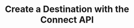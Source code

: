 ---
# -------------------------- #
#          PAGE INFO         #
# -------------------------- #

title: Create a Destination with the Connect API
permalink: /developers/stitch-connect/guides/create-destination-with-stitch-connect
summary: "Create a destination using the Stitch Connect API."

product-type: "connect"
content-type: "guide"
content-id: "create-destination"
topics: "destination, connect api"

key: "create-destination-connect-api"

layout: tutorial


# -------------------------- #
#      GUIDE PAGE INFO       #
# -------------------------- #

## This is used only on the /stitch-connect/guides page.
doc-type: "tutorial"
icon: destination
order: 3

description: "Create and configure a destination using the Connect API."


# -------------------------- #
#   RELATED SIDEBAR LINKS    #
# -------------------------- #

related:
  - title: "Destination and destination API availability"
    link: "{{ link.connect.guides.connection-reference | prepend: site.baseurl }}"

  - title: "Create a data source with the Connect API"
    link: "{{ link.connect.guides.create-configure-a-source | prepend: site.baseurl }}"

  - title: "Replication scheduling for destinations using the Connect API"
    link: "{{ link.connect.guides.replication-scheduling-for-destinations | prepend: site.baseurl }}"

  - title: "Connect API reference"
    link: "{{ link.connect.api | prepend: site.baseurl }}"

# -------------------------- #
#         GUIDE INTRO        #
# -------------------------- #

intro: |
  {% include misc/data-files.html %}
  {% assign api = site.data.connect.api %}

  {{ page.summary }}

  **Note**: Stitch currently supports one destination per account.


# -------------------------- #
#     GUIDE REQUIREMENTS     #
# -------------------------- #

requirements:
  - item: |
      **Access to Stitch Connect and valid Connect API credentials.** Connect access is a Stitch {{ site.data.stitch.subscription-plans.pro.name }} or {{ site.data.stitch.subscription-plans.pro-plus.name }} feature. Refer to the [Connect API reference]({{ link.connect.api | flatify | prepend: site.baseurl }}#authentication) for more info on obtaining API credentials.
  - item: |
      **A Stitch account that doesn't currently have a destination.** Stitch currently supports one destination per account. If you already have a destination connected to your account, you'll need to [delete it]({{ link.connect.api | prepend: site.baseurl | append: api.core-objects.destinations.delete.anchor }}) before continuing. **Note**: Replication will be paused until a new destination is created and configured.


# -------------------------- #
#       TUTORIAL STEPS       #
# -------------------------- #

steps:
  - title: "Get the destination's API type"
    anchor: "get-destination-api-type"
    content: |
      {% assign right-bracket = "}" %}

      {% assign form-property = site.developer-files | find:"key","destination-form-properties-postgresql-object" %}

      To get started, you'll need to identify the API type of the destination you want to create. Every destination available in the Connect API has a `type` which is unique to that destination.

      For example: The API type for an {{ form-property.display-name }} destination is `{{ form-property.api-type }}`.

      Refer to the [Connection Property Reference]({{ link.connect.guides.connection-reference | prepend: site.baseurl | append: "#destinations-api-availability" }}) to locate the API type for your destination.

  - title: "Get the destination's report card"
    anchor: "get-destination-report-card"
    content: |
      {% assign destination-types = site.data.connect.core-objects.destination-types %}

      When preparing for destination creation, the next step is to get the report card for the destination you want to create. The report card contains information about the steps required to fully configure the connection.

      Use the [{{ destination-types.get.method | upcase }} {{ destination-types.get.name | flatify }} endpoint]({{ link.connect.api | append: destination-types.get.anchor | prepend: site.baseurl }}) to get the report card for the destination. In this example, we're retrieving the report card for a `{{ form-property.api-type }}` destination:

      {% assign example-url = destination-types.get.name %}
      {% assign request-url = example-url | flatify | remove: right-bracket | replace:"{destination_type",form-property.api-type | strip_newlines %}
      {% assign description = "GET " | append: example-url %}
      {% include developers/api-request-examples.html code-description=description header=site.data.connect.request-headers.get.without-body request-url=request-url %}

      The response will be a [destination object]({{ link.connect.api | prepend: site.baseurl | append: site.data.connect.core-objects.destinations.object }}) with a [Connection step object]({{ link.connect.api | append: site.data.connect.data-structures.connection-steps.section | prepend: site.baseurl }}):

      {% capture code %}
      {
        "type": "postgres",
        "current_step": 1,
        "current_step_type": "form",
        "steps": [
          {
            "type": "form",
            "properties": [
              {
                "name": "database",
                "is_required": true,
                "is_credential": false,
                "system_provided": false,
                "property_type": "user_provided",
                "json_schema": {
                  "type": "string"
                },
                "provided": false
              },
              {
                "name": "encryption_host",
                "is_required": false,
                "is_credential": false,
                "system_provided": false,
                "property_type": "user_provided",
                "json_schema": {
                  "type": "string"
                },
                "provided": false
              },
              {
                "name": "encryption_port",
                "is_required": false,
                "is_credential": false,
                "system_provided": false,
                "property_type": "user_provided",
                "json_schema": {
                  "type": "string",
                  "pattern": "^\\d+$"
                },
                "provided": false
              },
              {
                "name": "encryption_type",
                "is_required": true,
                "is_credential": false,
                "system_provided": false,
                "property_type": "user_provided",
                "json_schema": {
                  "type": "string",
                  "pattern": "^(ssh|none)$"
                },
                "provided": false
              },
              {
                "name": "encryption_username",
                "is_required": false,
                "is_credential": false,
                "system_provided": false,
                "property_type": "user_provided",
                "json_schema": {
                  "type": "string"
                },
                "provided": false
              },
              {
                "name": "host",
                "is_required": true,
                "is_credential": false,
                "system_provided": false,
                "property_type": "user_provided",
                "json_schema": {
                  "type": "string"
                },
                "provided": false
              },
              {
                "name": "password",
                "is_required": true,
                "is_credential": true,
                "system_provided": false,
                "property_type": "user_provided",
                "json_schema": {
                  "type": "string"
                },
                "provided": false
              },
              {
                "name": "port",
                "is_required": true,
                "is_credential": false,
                "system_provided": false,
                "property_type": "user_provided",
                "json_schema": {
                  "type": "string",
                  "pattern": "^\\d+$"
                },
                "provided": false
              },
              {
                "name": "ssl",
                "is_required": true,
                "is_credential": false,
                "system_provided": false,
                "property_type": "user_provided",
                "json_schema": {
                  "type": "string",
                  "pattern": "^(true|false)$"
                },
                "provided": false
              },
              {
                "name": "sslrootcert",
                "is_required": false,
                "is_credential": false,
                "system_provided": false,
                "property_type": "user_provided",
                "json_schema": {
                  "type": "string"
                },
                "provided": false
              },
              {
                "name": "username",
                "is_required": true,
                "is_credential": false,
                "system_provided": false,
                "property_type": "user_provided",
                "json_schema": {
                  "type": "string"
                },
                "provided": false
              }
            ]
          },
          {
            "type": "fully_configured",
            "properties": []
          }
        ],
        "details": {
          "pricing_tier": "standard",
          "pipeline_state": "released",
          "protocol": "postgres",
          "access": true
        }
      }
      {% endcapture %}
      {% assign description = "Response for GET " | append: example-url %}
      {% include layout/code-snippet.html code-description=description code=code %}

      **Note**: To create the destination in your account, the `details.access` property must be `true`. This indicates that the plan your Stitch account is using has access to the destination.

      For {{ form-property.display-name }} destinations, only the `form` step must be completed to fully configure the destination. To complete the step, you'll need to provide values for all required user-provided properties. These properties will have a `is_required: true` value and a `property_type: user_provided` value. Refer to the [{{ form-property.title }} documentation]({{ TODO }}) for more info about these properties.

  - title: "Create the destination and complete the form step"
    anchor: "create-destination-complete-form-step"
    content: |
      {% assign destinations = site.data.connect.core-objects.destinations %}

      Use the [{{ destinations.create.method | upcase }} {{ destinations.create.name | flatify }} endpoint]({{ link.connect.api | prepend: site.baseurl | append: destinations.create.anchor }}) to create the {{ form-property.display-name }} destination. The request body must include the following properties:

      {% include developers/api-form-property-fields-logic.html content="destination" %}

      - `type`: The API type of the destination. In this example, this value will be `{{ form-property.api-type }}`.
      - `properties`: A [Properties object]({{ site.data.connect.data-structures.properties.section | prepend: link.connect.api | prepend: site.baseurl }}) containing the properties required to configure the destination. Refer to the [destination connection property documentation]({{ TODO }}) for your destination for more info about the required properties.

         For `{{ form-property.api-type }}`, the required properties are:

         {% assign required-attributes = all-form-attributes | where:"required",true %}

         {% for attribute in required-attributes %}
         - `{{ attribute.name }}`
         {% endfor %}

      This request will complete the `form` step outlined in the destination's report card, which you retrieved in [Step 2](#get-destination-report-card):

      {% assign request-url = destinations.create.name %}
      {% assign description = "POST " | append: request-url %}
      {% capture code %}'{
        "type": "postgres",
        "properties": {
          "database": "[DATABASE]",
          "encryption_type": "none",
          "host": "[HOST_ADDRESS]",
          "password": "[PASSWORD]",
          "port": "5432",
          "ssl": "false",
          "username": "[USERNAME]"
        }
      }'
      {% endcapture %}
      {% include developers/api-request-examples.html code-description=description header=site.data.connect.request-headers.post.with-body request-url=request-url code=code %}
 
      The response will be a [destination object]({{ link.connect.api | prepend: site.baseurl | append: site.data.connect.core-objects.destinations.object }}) containing the destination's ID, [report card]({{ link.connect.api | prepend: site.baseurl | append: site.data.connect.data-structures.report-cards.destination.section }}), and current configuration status (`report_card.current_step_type`):

      {% capture code %}
      {
        "properties": {
          "database": "[DATABASE]",
          "encryption_type": "none",
          "host": "[HOST_ADDRESS]",
          "port": "5432",
          "ssl": "false",
          "username": "[USERNAME]"
        },
        "updated_at": "2021-06-03T16:11:03Z",
        "check_job_name": "116078.337658.check.8934a4cd-4d60-48c9-85e4-e95cab6d4cae",
        "name": "Default Warehouse",
        "type": "postgres",
        "deleted_at": null,
        "system_paused_at": null,
        "stitch_client_id": 116078,
        "paused_at": null,
        "id": 337658,
        "display_name": null,
        "created_at": "2021-06-03T16:11:03Z",
        "report_card": {
          "type": "postgres",
          "current_step": 2,
          "current_step_type": "fully_configured",
          "steps": [
            {
              "type": "form",
              "properties": [
                {
                  "name": "database",
                  "is_required": true,
                  "is_credential": false,
                  "system_provided": false,
                  "property_type": "user_provided",
                  "json_schema": {
                    "type": "string"
                  },
                  "provided": true
                },
                {
                  "name": "encryption_host",
                  "is_required": false,
                  "is_credential": false,
                  "system_provided": false,
                  "property_type": "user_provided",
                  "json_schema": {
                    "type": "string"
                  },
                  "provided": false
                },
                {
                  "name": "encryption_port",
                  "is_required": false,
                  "is_credential": false,
                  "system_provided": false,
                  "property_type": "user_provided",
                  "json_schema": {
                    "type": "string",
                    "pattern": "^\\d+$"
                  },
                  "provided": false
                },
                {
                  "name": "encryption_type",
                  "is_required": true,
                  "is_credential": false,
                  "system_provided": false,
                  "property_type": "user_provided",
                  "json_schema": {
                    "type": "string",
                    "pattern": "^(ssh|none)$"
                  },
                  "provided": true
                },
                {
                  "name": "encryption_username",
                  "is_required": false,
                  "is_credential": false,
                  "system_provided": false,
                  "property_type": "user_provided",
                  "json_schema": {
                    "type": "string"
                  },
                  "provided": false
                },
                {
                  "name": "host",
                  "is_required": true,
                  "is_credential": false,
                  "system_provided": false,
                  "property_type": "user_provided",
                  "json_schema": {
                    "type": "string"
                  },
                  "provided": true
                },
                {
                  "name": "password",
                  "is_required": true,
                  "is_credential": true,
                  "system_provided": false,
                  "property_type": "user_provided",
                  "json_schema": {
                    "type": "string"
                  },
                  "provided": true
                },
                {
                  "name": "port",
                  "is_required": true,
                  "is_credential": false,
                  "system_provided": false,
                  "property_type": "user_provided",
                  "json_schema": {
                    "type": "string",
                    "pattern": "^\\d+$"
                  },
                  "provided": true
                },
                {
                  "name": "ssl",
                  "is_required": true,
                  "is_credential": false,
                  "system_provided": false,
                  "property_type": "user_provided",
                  "json_schema": {
                    "type": "string",
                    "pattern": "^(true|false)$"
                  },
                  "provided": true
                },
                {
                  "name": "sslrootcert",
                  "is_required": false,
                  "is_credential": false,
                  "system_provided": false,
                  "property_type": "user_provided",
                  "json_schema": {
                    "type": "string"
                  },
                  "provided": false
                },
                {
                  "name": "username",
                  "is_required": true,
                  "is_credential": false,
                  "system_provided": false,
                  "property_type": "user_provided",
                  "json_schema": {
                    "type": "string"
                  },
                  "provided": true
                }
              ]
            },
            {
              "type": "fully_configured",
              "properties": []
            }
          ]
        }
      }
      {% endcapture %}
      {% assign description = "Response for POST " | append: request-url %}
      {% include layout/code-snippet.html code-description=description code=code request-url=request-url %}

  - title: "Check the destination's configuration status"
    anchor: "check-destination-configuration-status"
    content: |
      After the destination is created, Stitch will automatically perform a connection check using the details provided in the `properties` object. If the check is successful, Sttich will advance to the next `step` in the destination's configuration.

      In this example, the only step required for our {{ form-property.display-name }} is the `form` step. The destination's configuration status should be `fully_configured` if the connection check was successful, meaning Stitch can begin loading replicated data into the destination.

      You can verify the destination's configuration status by sending a request to [{{ destinations.list.method | upcase }} {{ destinations.list.name | flatify }}]({{ link.connect.api | prepend: site.baseurl | append: destinations.list.anchor }}):

      {% assign example-url = destinations.list.name %}
      {% assign request-url = example-url | flatify | strip_newlines %}
      {% assign description = "GET " | append: example-url %}

      {% include developers/api-request-examples.html code-description=description header=site.data.connect.request-headers.get.without-body request-url=request-url %}

      The response will be a [destination object]({{ link.connect.api | prepend: site.baseurl | append: site.data.connect.core-objects.destinations.object }}) containing the destination's current configuration status (`report_card.current_step_type`):

      {% capture code %}
      {
        "properties": {
          "database": "[DATABASE]",
          "encryption_type": "none",
          "host": "[HOST_ADDRESS]",
          "port": "5432",
          "ssl": "false",
          "username": "[USERNAME]"
        },
        "updated_at": "2021-06-03T16:11:03Z",
        "check_job_name": "116078.337658.check.8934a4cd-4d60-48c9-85e4-e95cab6d4cae",
        "name": "Default Warehouse",
        "type": "postgres",
        "deleted_at": null,
        "system_paused_at": null,
        "stitch_client_id": 116078,
        "paused_at": null,
        "id": 337658,
        "display_name": null,
        "created_at": "2021-06-03T16:11:03Z",
        "report_card": {
          "type": "postgres",
          "current_step": 2,
          "current_step_type": "fully_configured",
          "steps": [
            {
              "type": "form",
              "properties": [
                {
                  "name": "database",
                  "is_required": true,
                  "is_credential": false,
                  "system_provided": false,
                  "property_type": "user_provided",
                  "json_schema": {
                    "type": "string"
                  },
                  "provided": true
                },
                {
                  "name": "encryption_host",
                  "is_required": false,
                  "is_credential": false,
                  "system_provided": false,
                  "property_type": "user_provided",
                  "json_schema": {
                    "type": "string"
                  },
                  "provided": false
                },
                {
                  "name": "encryption_port",
                  "is_required": false,
                  "is_credential": false,
                  "system_provided": false,
                  "property_type": "user_provided",
                  "json_schema": {
                    "type": "string",
                    "pattern": "^\\d+$"
                  },
                  "provided": false
                },
                {
                  "name": "encryption_type",
                  "is_required": true,
                  "is_credential": false,
                  "system_provided": false,
                  "property_type": "user_provided",
                  "json_schema": {
                    "type": "string",
                    "pattern": "^(ssh|none)$"
                  },
                  "provided": true
                },
                {
                  "name": "encryption_username",
                  "is_required": false,
                  "is_credential": false,
                  "system_provided": false,
                  "property_type": "user_provided",
                  "json_schema": {
                    "type": "string"
                  },
                  "provided": false
                },
                {
                  "name": "host",
                  "is_required": true,
                  "is_credential": false,
                  "system_provided": false,
                  "property_type": "user_provided",
                  "json_schema": {
                    "type": "string"
                  },
                  "provided": true
                },
                {
                  "name": "password",
                  "is_required": true,
                  "is_credential": true,
                  "system_provided": false,
                  "property_type": "user_provided",
                  "json_schema": {
                    "type": "string"
                  },
                  "provided": true
                },
                {
                  "name": "port",
                  "is_required": true,
                  "is_credential": false,
                  "system_provided": false,
                  "property_type": "user_provided",
                  "json_schema": {
                    "type": "string",
                    "pattern": "^\\d+$"
                  },
                  "provided": true
                },
                {
                  "name": "ssl",
                  "is_required": true,
                  "is_credential": false,
                  "system_provided": false,
                  "property_type": "user_provided",
                  "json_schema": {
                    "type": "string",
                    "pattern": "^(true|false)$"
                  },
                  "provided": true
                },
                {
                  "name": "sslrootcert",
                  "is_required": false,
                  "is_credential": false,
                  "system_provided": false,
                  "property_type": "user_provided",
                  "json_schema": {
                    "type": "string"
                  },
                  "provided": false
                },
                {
                  "name": "username",
                  "is_required": true,
                  "is_credential": false,
                  "system_provided": false,
                  "property_type": "user_provided",
                  "json_schema": {
                    "type": "string"
                  },
                  "provided": true
                }
              ]
            },
            {
              "type": "fully_configured",
              "properties": []
            }
          ]
        }
      }
      {% endcapture %}

      {% assign description = "Response for GET " | append: example-url %}
      {% include layout/code-snippet.html code-description=description code=code request-url=request-url %}


# -------------------------- #
#        NEXT STEPS          #
# -------------------------- #

next-steps: |
  Congratulations on configuring a destination using the Connect API! Now that you've got a destination, start [creating data sources and get your data flowing]({{ link.connect.guides.create-configure-a-source | prepend: site.baseurl }}).

  Check out the [Tutorials and resources]({{ link.connect.guides.category | prepend: site.baseurl }}) to see what else you can do with Stitch Connect.
---